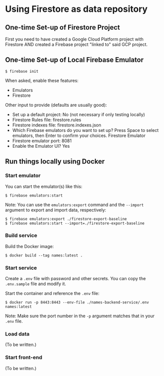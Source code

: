 # Using Firestore as data repository


## One-time Set-up of Firestore Project

First you need to have created a Google Cloud Platform project with Firestore AND created a Firebase project "linked to" said GCP project.

## One-time Set-up of Local Firebase Emulator

    $ firebase init

When asked, enable these features:
 * Emulators
 * Firestore
 
Other input to provide (defaults are usually good):
 * Set up a default project: No (not necessary if only testing locally)
 * Firestore Rules file: firestore.rules
 * Firestore indexes file: firestore.indexes.json
 * Which Firebase emulators do you want to set up? Press Space to select emulators, then Enter to confirm your choices. Firestore Emulator
 * Firestore emulator port: 8081
 * Enable the Emulator UI? Yes

## Run things locally using Docker

### Start emulator

You can start the emulator(s) like this:

    $ firebase emulators:start

Note: You can use the `emulators:export` command and the `--import` argument to export and import data, respectively:

    $ firebase emulators:export ./firestore-export-baseline
    $ firebase emulators:start --import=./firestore-export-baseline

### Build service

Build the Docker image:

    $ docker build --tag names:latest .

### Start service

Create a `.env` file with password and other secrets. You can copy the `.env.sample` file and modify it.

Start the container and reference the `.env` file:

    $ docker run -p 8443:8443 --env-file ./names-backend-service/.env names:latest

Note: Make sure the port number in the `-p` argument matches that in your `.env` file.

### Load data

(To be written.)

### Start front-end

(To be written.)
